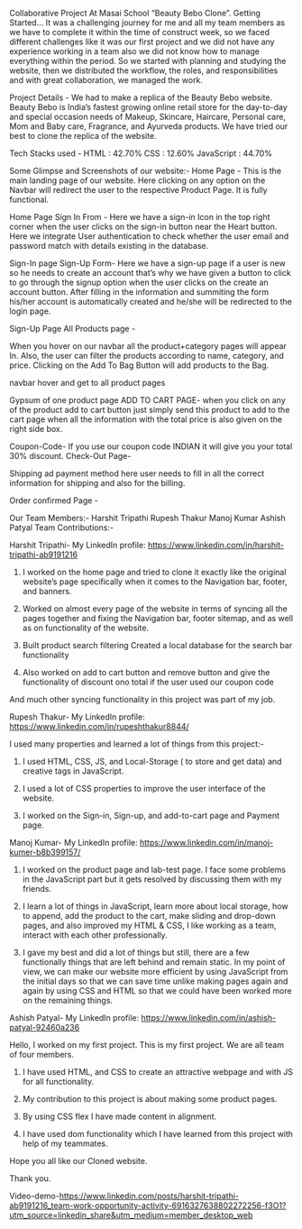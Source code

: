 Collaborative Project At Masai School “Beauty Bebo Clone”.
Getting Started…
It was a challenging journey for me and all my team members as we have to complete it within the time of construct week, so we faced different challenges like it was our first project and we did not have any experience working in a team also we did not know how to manage everything within the period. So we started with planning and studying the website, then we distributed the workflow, the roles, and responsibilities and with great collaboration, we managed the work.

Project Details -
We had to make a replica of the Beauty Bebo website.
Beauty Bebo is India’s fastest growing online retail store for the day-to-day and special occasion needs of Makeup, Skincare, Haircare, Personal care, Mom and Baby care, Fragrance, and Ayurveda products.
We have tried our best to clone the replica of the website.

Tech Stacks used -
HTML : 42.70%
CSS : 12.60%
JavaScript : 44.70%

Some Glimpse and Screenshots of our website:-
Home Page -
This is the main landing page of our website. Here clicking on any option on the Navbar will redirect the user to the respective Product Page.
It is fully functional.

Home Page
Sign In From -
Here we have a sign-in Icon in the top right corner when the user clicks on the sign-in button near the Heart button.
Here we integrate User authentication to check whether the user email and password match with details existing in the database.

Sign-In page
Sign-Up Form-
Here we have a sign-up page if a user is new so he needs to create an account that’s why we have given a button to click to go through the signup option when the user clicks on the create an account button.
After filling in the information and summiting the form his/her account is automatically created and he/she will be redirected to the login page.

Sign-Up Page
All Products page -

When you hover on our navbar all the product+category pages will appear In.
Also, the user can filter the products according to name, category, and price.
Clicking on the Add To Bag Button will add products to the Bag.


navbar hover and get to all product pages

Gypsum of one product page
ADD TO CART PAGE-
when you click on any of the product add to cart button just simply send this product to add to the cart page when all the information with the total price is also given on the right side box.


Coupon-Code- If you use our coupon code INDIAN it will give you your total 30% discount.
Check-Out Page-

Shipping ad payment method
here user needs to fill in all the correct information for shipping and also for the billing.

Order confirmed Page -

Our Team Members:-
Harshit Tripathi
Rupesh Thakur
Manoj Kumar
Ashish Patyal
Team Contributions:-

Harshit Tripathi-
My LinkedIn profile: https://www.linkedin.com/in/harshit-tripathi-ab9191216

1. I worked on the home page and tried to clone it exactly like the original website’s page specifically when it comes to the Navigation bar, footer, and banners.

2. Worked on almost every page of the website in terms of syncing all the pages together and fixing the Navigation bar, footer sitemap, and as well as on functionality of the website.

3. Built product search filtering Created a local database for the search bar functionality

4. Also worked on add to cart button and remove button and give the functionality of discount ono total if the user used our coupon code

And much other syncing functionality in this project was part of my job.

Rupesh Thakur-
My LinkedIn profile: https://www.linkedin.com/in/rupeshthakur8844/

I used many properties and learned a lot of things from this project:-

1. I used HTML, CSS, JS, and Local-Storage ( to store and get data) and creative tags in JavaScript.

2. I used a lot of CSS properties to improve the user interface of the website.

3. I worked on the Sign-in, Sign-up, and add-to-cart page and Payment page.

Manoj Kumar-
My LinkedIn profile: https://www.linkedin.com/in/manoj-kumer-b8b399157/

1. I worked on the product page and lab-test page. I face some problems in the JavaScript part but it gets resolved by discussing them with my friends.

2. I learn a lot of things in JavaScript, learn more about local storage, how to append, add the product to the cart, make sliding and drop-down pages, and also improved my HTML & CSS, I like working as a team, interact with each other professionally.

3. I gave my best and did a lot of things but still, there are a few functionally things that are left behind and remain static. In my point of view, we can make our website more efficient by using JavaScript from the initial days so that we can save time unlike making pages again and again by using CSS and HTML so that we could have been worked more on the remaining things.

Ashish Patyal-
My LinkedIn profile: https://www.linkedin.com/in/ashish-patyal-92460a236

Hello, I worked on my first project. This is my first project. We are all team of four members.

1. I have used HTML, and CSS to create an attractive webpage and with JS for all functionality.

2. My contribution to this project is about making some product pages.

3. By using CSS flex I have made content in alignment.

4. I have used dom functionality which I have learned from this project with help of my teammates.

Hope you all like our Cloned website.

Thank you.


Video-demo-https://www.linkedin.com/posts/harshit-tripathi-ab9191216_team-work-opportunity-activity-6916327638802272256-f3O1?utm_source=linkedin_share&utm_medium=member_desktop_web
